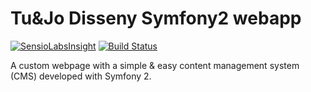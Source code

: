 Tu&Jo Disseny Symfony2 webapp
=============================

[![SensioLabsInsight](https://insight.sensiolabs.com/projects/a8eb3266-1594-49b2-832a-6aff88611d81/small.png)](https://insight.sensiolabs.com/projects/a8eb3266-1594-49b2-832a-6aff88611d81)
[![Build Status](https://travis-ci.org/Flexible-User-Experience/Tu-i-Jo-Disseny.svg?branch=master)](https://travis-ci.org/Flexible-User-Experience/Tu-i-Jo-Disseny)

A custom webpage with a simple & easy content management system (CMS) developed with Symfony 2.
